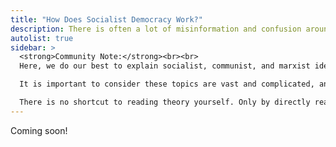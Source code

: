 ```yaml
---
title: "How Does Socialist Democracy Work?"
description: There is often a lot of misinformation and confusion around socialist democracies, as they typically take a different form then the typical multi-party antagonistic political system seen in North America and most of Europe. We'll explain how social democracies work and why they are better.
autolist: true
sidebar: > 
  <strong>Community Note:</strong><br><br>
  Here, we do our best to explain socialist, communist, and marxist ideas using plainer, beginner friendly language.<br><br>

  It is important to consider these topics are vast and complicated, and no short explanation can answer all of your questions. As always, the best solution for a comprehensive understanding is to read the theory behind it all.<br><br>

  There is no shortcut to reading theory yourself. Only by directly reading it, not the summarization created by others, can you ensure you have the complete picture.
---
```


Coming soon!